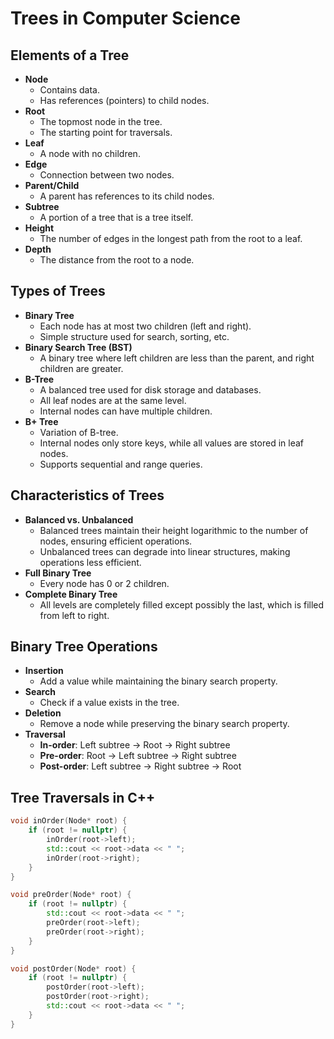 # Trees in Computer Science

## Elements of a Tree
- **Node**
  - Contains data.
  - Has references (pointers) to child nodes.
- **Root**
  - The topmost node in the tree.
  - The starting point for traversals.
- **Leaf**
  - A node with no children.
- **Edge**
  - Connection between two nodes.
- **Parent/Child**
  - A parent has references to its child nodes.
- **Subtree**
  - A portion of a tree that is a tree itself.
- **Height**
  - The number of edges in the longest path from the root to a leaf.
- **Depth**
  - The distance from the root to a node.

## Types of Trees
- **Binary Tree**
  - Each node has at most two children (left and right).
  - Simple structure used for search, sorting, etc.
- **Binary Search Tree (BST)**
  - A binary tree where left children are less than the parent, and right children are greater.
- **B-Tree**
  - A balanced tree used for disk storage and databases.
  - All leaf nodes are at the same level.
  - Internal nodes can have multiple children.
- **B+ Tree**
  - Variation of B-tree.
  - Internal nodes only store keys, while all values are stored in leaf nodes.
  - Supports sequential and range queries.

## Characteristics of Trees
- **Balanced vs. Unbalanced**
  - Balanced trees maintain their height logarithmic to the number of nodes, ensuring efficient operations.
  - Unbalanced trees can degrade into linear structures, making operations less efficient.
- **Full Binary Tree**
  - Every node has 0 or 2 children.
- **Complete Binary Tree**
  - All levels are completely filled except possibly the last, which is filled from left to right.

## Binary Tree Operations
- **Insertion**
  - Add a value while maintaining the binary search property.
- **Search**
  - Check if a value exists in the tree.
- **Deletion**
  - Remove a node while preserving the binary search property.
- **Traversal**
  - **In-order**: Left subtree -> Root -> Right subtree
  - **Pre-order**: Root -> Left subtree -> Right subtree
  - **Post-order**: Left subtree -> Right subtree -> Root

## Tree Traversals in C++
```cpp
void inOrder(Node* root) {
    if (root != nullptr) {
        inOrder(root->left);
        std::cout << root->data << " ";
        inOrder(root->right);
    }
}

void preOrder(Node* root) {
    if (root != nullptr) {
        std::cout << root->data << " ";
        preOrder(root->left);
        preOrder(root->right);
    }
}

void postOrder(Node* root) {
    if (root != nullptr) {
        postOrder(root->left);
        postOrder(root->right);
        std::cout << root->data << " ";
    }
}

